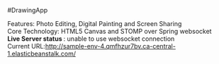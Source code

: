 #DrawingApp

Features: Photo Editing, Digital Painting and Screen Sharing <br />
Core Technology: HTML5 Canvas and STOMP over Spring websocket <br />
<strong>Live Server status </strong>: unable to use websocket connection <br />
Current URL:http://sample-env-4.qmfhzur7bv.ca-central-1.elasticbeanstalk.com/ <br /> 
